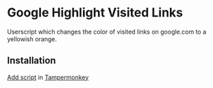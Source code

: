 # Google Highlight Visited Links

Userscript which changes the color of visited links on google.com to a yellowish orange.

## Installation

[Add script](https://github.com/gersko/google-highlight-visited-links/raw/main/script.user.js) in [Tampermonkey](https://www.tampermonkey.net/)
